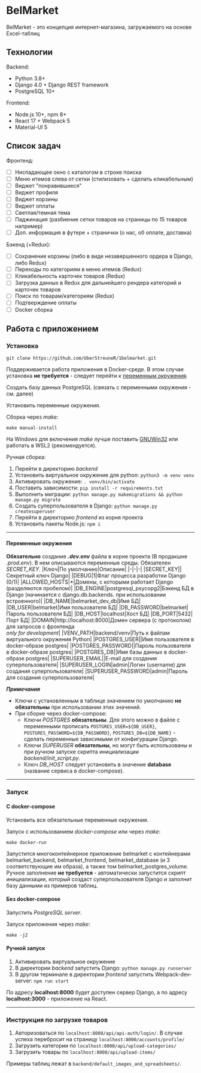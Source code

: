 ﻿# BelMarket
BelMarket - это концепция интернет-магазина, загружаемого на основе Excel-таблиц
## Технологии
Backend:
- Python 3.8+
- Django 4.0 + Django REST framework
- PostgreSQL 10+

Frontend:
- Node.js 10+, npm 8+
- React 17 + Webpack 5
- Material-UI 5

## Список задач
Фронтенд:
- [ ] Ниспадающее окно с каталогом в строке поиска
- [ ] Меню итемов слева от сетки (стилизовать + сделать кликабельным)
- [ ] Виджет "понравившиеся"
- [ ] Виджет профиля
- [ ] Виджет корзины
- [ ] Виджет оплаты
- [ ] Светлая/темная тема
- [ ] Паджинация (разбиение сетки товаров на страницы по 15 товаров например)
- [ ] Доп. информация в футере + странички (о нас, об оплате, доставка)

Бэкенд (+Redux):
- [ ] Сохранение корзины (либо в виде незавершенного ордера в Django, либо Redux)
- [ ] Переходы по категориям в меню итемов (Redux)
- [ ] Кликабельность карточек товаров (Redux)
- [ ] Загрузка данных в Redux для дальнейшего рендера категорий и карточек товаров
- [ ] Поиск по товарам/категориям (Redux)
- [ ] Подтверждение оплаты
- [ ] Docker сборка

## Работа с приложением

### Установка
```
git clone https://github.com/UberStreuneR/1belmarket.git
```
Поддерживается работа приложения в Docker-среде. В этом случае установка **не требуется** - следует перейти к [переменным окружения](#ref1).

Создать базу данных PostgreSQL (связать с переменными окружения - см. далее)

Установить переменные окружения.

Сборка через *make*:
```
make manual-install
```
На Windows для включения *make* лучше поставить [GNUWin32](http://gnuwin32.sourceforge.net/install.html) или работать в WSL2 (рекомендуется).

Ручная сборка:
1. Перейти в директорию *backend*
2. Установить виртуальное окружение для python: `python3 -m venv venv`
3. Активировать окружение: `. venv/bin/activate`
4. Поставить зависимости: `pip install -r requirements.txt`
5. Выполнить миграции: `python manage.py makemigrations && python manage.py migrate`
6. Создать суперпользователя в Django: `python manage.py createsuperuser`
7. Перейти в директорию *frontend* из корня проекта
8. Установить пакеты Node.js: `npm i`

***
#### <a name="ref1"></a> Переменные окружения
**Обязательно** создание ***.dev.env*** файла в корне проекта (В продакшне *.prod.env*). В нем описываются переменные среды. Обязателен *SECRET_KEY*.
|Ключ|По умолчанию|Описание|
|-|-|-|
|SECRET_KEY||Секретный ключ Django|
|DEBUG|1|Флаг процесса разработки Django (0/1)|
|ALLOWED_HOSTS|*|Домены, с которыми работает Django (разделяются пробелом)|
|DB_ENGINE|postgresql_psycopg2|Бэкенд БД в Django (начинается с django.db.backends. при использовании встроенного)|
|DB_NAME|belmarket_dev_db|Имя БД|
|DB_USER|belmarket|Имя пользователя БД|
|DB_PASSWORD|belmarket|Пароль пользователя БД|
|DB_HOST|localhost|Хост БД|
|DB_PORT|5432|Порт БД|
|DOMAIN|http://localhost:8000|Домен сервера (с протоколом) для запросов с фронтенда<br/> *only for development*|
|VENV_PATH|backend/venv|Путь к файлам виртуального окружения Python|
|POSTGRES_USER||Имя пользователя в docker-образе postgres|
|POSTGRES_PASSWORD||Пароль пользователя в docker-образе postgres|
|POSTGRES_DB||Имя базы данных в docker-образе postgres|
|SUPERUSER_EMAIL||E-mail для создания суперпользователя|
|SUPERUSER_LOGIN|admin|Логин (username) для создания суперпользователя|
|SUPERUSER_PASSWORD|admin|Пароль для создания суперпользователя|

***Примечания***
- Ключи с установленным в таблице значением по умолчанию **не обязательны** при использовании этих значений.
- При сборке через docker-compose:
  - Ключи *POSTGRES* **обязательны**. Для этого можно в файле с переменными прописать `POSTGRES_USER=${DB_USER}`, `POSTGRES_PASSWORD=${DB_PASSWORD}`, `POSTGRES_DB=${DB_NAME}` - сделать переменные зависимыми от конфигурации Django.
  - Ключи *SUPERUSER* **обязательны**, но могут быть использованы и при ручном запуске скрипта инициализации *backend/init_script.py*.
  - Ключ *DB_HOST* следует установить в значение **database** (название сервиса в docker-compose).

***

### Запуск
#### С docker-compose
Установить все обязательные переменные окружения.

Запуск с использованием *docker-compose* или через *make*:
```
make docker-run
```
Запустится многоконтейнерное приложение belmarket с контейнерами belmarket_backend, belmarket_frontend, belmarket_database (и 3 соответствующие им образа), а также том belmarket_postgres_volume. Ручное заполнение **не требуется** - автоматически запустится скрипт инициализации, который создаст суперпользователя Django и заполнит базу данными из примеров таблиц.
#### Без docker-compose
Запустить *PostgreSQL server*.

Запуск приложения через *make*:
```
make -j2
```
#### Ручной запуск
1. Активировать виртуальное окружение
2. В директории *backend* запустить Django: `python manage.py runserver`
3. В другом терминале в директории *frontend* запустить Webpack-dev-server: `npm run start`

По адресу **localhost:8000** будет доступен сервер Django, а по адресу **localhost:3000** - приложение на React.

***

### Инструкция по загрузке товаров
1. Авторизоваться по `localhost:8000/api/api-auth/login/`. В случае успеха перебросит на страницу `localhost:8000/accounts/profile/`
2. Загрузить категории по `localhost:8000/api/upload-categories/`
3. Загрузить товары по `localhost:8000/api/upload-items/`

Примеры таблиц лежат в `backend/default_images_and_spreadsheets/`.